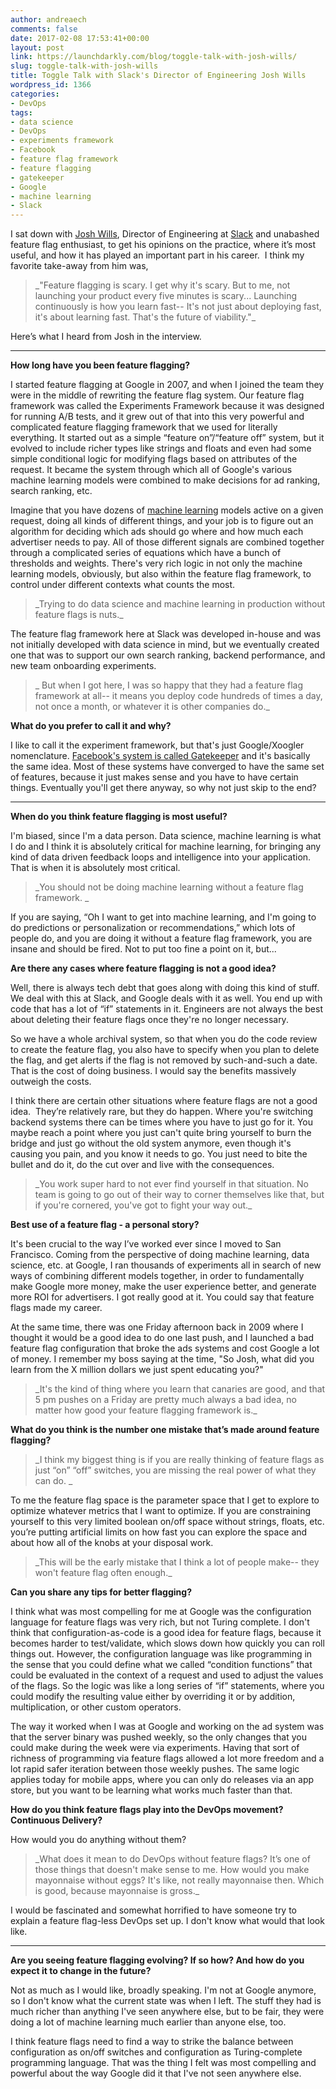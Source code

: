 ```yaml
---
author: andreaech
comments: false
date: 2017-02-08 17:53:41+00:00
layout: post
link: https://launchdarkly.com/blog/toggle-talk-with-josh-wills/
slug: toggle-talk-with-josh-wills
title: Toggle Talk with Slack's Director of Engineering Josh Wills
wordpress_id: 1366
categories:
- DevOps
tags:
- data science
- DevOps
- experiments framework
- Facebook
- feature flag framework
- feature flagging
- gatekeeper
- Google
- machine learning
- Slack
---
```


I sat down with [Josh Wills](https://twitter.com/josh_wills?lang=en), Director of Engineering at [Slack](https://www.google.com/url?sa=t&rct=j&q=&esrc=s&source=web&cd=1&cad=rja&uact=8&ved=0ahUKEwjHxsT5_u3VAhUM7yYKHcczClYQFggzMAA&url=https%3A%2F%2Fslack.com%2F&usg=AFQjCNELhY6evRw6gqROHJjRiMRXHK-dXA) and unabashed feature flag enthusiast, to get his opinions on the practice, where it’s most useful, and how it has played an important part in his career.  I think my favorite take-away from him was, 


<blockquote>_"Feature flagging is scary. I get why it's scary. But to me, not launching your product every five minutes is scary... Launching continuously is how you learn fast-- It's not just about deploying fast, it's about learning fast. That's the future of viability."_</blockquote>


Here’s what I heard from Josh in the interview.  
****



**How long have you been feature flagging?**

I started feature flagging at Google in 2007, and when I joined the team they were in the middle of rewriting the feature flag system. Our feature flag framework was called the Experiments Framework because it was designed for running A/B tests, and it grew out of that into this very powerful and complicated feature flagging framework that we used for literally everything. It started out as a simple “feature on”/“feature off” system, but it evolved to include richer types like strings and floats and even had some simple conditional logic for modifying flags based on attributes of the request. It became the system through which all of Google's various machine learning models were combined to make decisions for ad ranking, search ranking, etc. 

Imagine that you have dozens of [machine learning](https://www.forbes.com/sites/bernardmarr/2017/05/04/what-is-machine-learning-a-complete-beginners-guide-in-2017/) models active on a given request, doing all kinds of different things, and your job is to figure out an algorithm for deciding which ads should go where and how much each advertiser needs to pay. All of those different signals are combined together through a complicated series of equations which have a bunch of thresholds and weights. There's very rich logic in not only the machine learning models, obviously, but also within the feature flag framework, to control under different contexts what counts the most.


<blockquote>_Trying to do data science and machine learning in production without feature flags is nuts._</blockquote>


The feature flag framework here at Slack was developed in-house and was not initially developed with data science in mind, but we eventually created one that was to support our own search ranking, backend performance, and new team onboarding experiments.


<blockquote>_ But when I got here, I was so happy that they had a feature flag framework at all-- it means you deploy code hundreds of times a day, not once a month, or whatever it is other companies do._</blockquote>




**What do you prefer to call it and why?**

I like to call it the experiment framework, but that's just Google/Xoogler nomenclature. [Facebook's system is called Gatekeeper](https://www.facebook.com/notes/facebook-engineering/building-and-testing-at-facebook/10151004157328920/) and it's basically the same idea. Most of these systems have converged to have the same set of features, because it just makes sense and you have to have certain things. Eventually you'll get there anyway, so why not just skip to the end?  
****



**When do you think feature flagging is most useful?**

I'm biased, since I'm a data person. Data science, machine learning is what I do and I think it is absolutely critical for machine learning, for bringing any kind of data driven feedback loops and intelligence into your application. That is when it is absolutely most critical. 


<blockquote>_You should not be doing machine learning without a feature flag framework. _</blockquote>


If you are saying, “Oh I want to get into machine learning, and I'm going to do predictions or personalization or recommendations,” which lots of people do, and you are doing it without a feature flag framework, you are insane and should be fired. Not to put too fine a point on it, but...



**Are there any cases where feature flagging is not a good idea?**

Well, there is always tech debt that goes along with doing this kind of stuff. We deal with this at Slack, and Google deals with it as well. You end up with code that has a lot of “if” statements in it. Engineers are not always the best about deleting their feature flags once they're no longer necessary.

So we have a whole archival system, so that when you do the code review to create the feature flag, you also have to specify when you plan to delete the flag, and get alerts if the flag is not removed by such-and-such a date. That is the cost of doing business. I would say the benefits massively outweigh the costs.

I think there are certain other situations where feature flags are not a good idea.  They’re relatively rare, but they do happen. Where you're switching backend systems there can be times where you have to just go for it. You maybe reach a point where you just can't quite bring yourself to burn the bridge and just go without the old system anymore, even though it's causing you pain, and you know it needs to go. You just need to bite the bullet and do it, do the cut over and live with the consequences.


<blockquote>_You work super hard to not ever find yourself in that situation. No team is going to go out of their way to corner themselves like that, but if you're cornered, you've got to fight your way out._</blockquote>




**Best use of a feature flag - a personal story?**

It's been crucial to the way I’ve worked ever since I moved to San Francisco. Coming from the perspective of doing machine learning, data science, etc. at Google, I ran thousands of experiments all in search of new ways of combining different models together, in order to fundamentally make Google more money, make the user experience better, and generate more ROI for advertisers. I got really good at it. You could say that feature flags made my career.

At the same time, there was one Friday afternoon back in 2009 where I thought it would be a good idea to do one last push, and I launched a bad feature flag configuration that broke the ads systems and cost Google a lot of money. I remember my boss saying at the time, "So Josh, what did you learn from the X million dollars we just spent educating you?" 


<blockquote>_It's the kind of thing where you learn that canaries are good, and that 5 pm pushes on a Friday are pretty much always a bad idea, no matter how good your feature flagging framework is._</blockquote>




**What do you think is the number one mistake that’s made around feature flagging?**


<blockquote>_I think my biggest thing is if you are really thinking of feature flags as just “on” “off” switches, you are missing the real power of what they can do. _</blockquote>


To me the feature flag space is the parameter space that I get to explore to optimize whatever metrics that I want to optimize. If you are constraining yourself to this very limited boolean on/off space without strings, floats, etc. you’re putting artificial limits on how fast you can explore the space and about how all of the knobs at your disposal work.


<blockquote>_This will be the early mistake that I think a lot of people make-- they won't feature flag often enough._</blockquote>




**Can you share any tips for better flagging?**

I think what was most compelling for me at Google was the configuration language for feature flags was very rich, but not Turing complete. I don't think that configuration-as-code is a good idea for feature flags, because it becomes harder to test/validate, which slows down how quickly you can roll things out. However, the configuration language was like programming in the sense that you could define what we called “condition functions” that could be evaluated in the context of a request and used to adjust the values of the flags. So the logic was like a long series of “if” statements, where you could modify the resulting value either by overriding it or by addition, multiplication, or other custom operators.

The way it worked when I was at Google and working on the ad system was that the server binary was pushed weekly, so the only changes that you could make during the week were via experiments. Having that sort of richness of programming via feature flags allowed a lot more freedom and a lot rapid safer iteration between those weekly pushes. The same logic applies today for mobile apps, where you can only do releases via an app store, but you want to be learning what works much faster than that.



**How do you think feature flags play into the DevOps movement? Continuous Delivery?**

How would you do anything without them? 


<blockquote>_What does it mean to do DevOps without feature flags? It’s one of those things that doesn't make sense to me. How would you make mayonnaise without eggs? It's like, not really mayonnaise then. Which is good, because mayonnaise is gross._</blockquote>


I would be fascinated and somewhat horrified to have someone try to explain a feature flag-less DevOps set up. I don't know what would that look like.
****



**Are you seeing feature flagging evolving? If so how? And how do you expect it to change in the future?**

Not as much as I would like, broadly speaking. I'm not at Google anymore, so I don't know what the current state was when I left. The stuff they had is much richer than anything I've seen anywhere else, but to be fair, they were doing a lot of machine learning much earlier than anyone else, too.

I think feature flags need to find a way to strike the balance between configuration as on/off switches and configuration as Turing-complete programming language. That was the thing I felt was most compelling and powerful about the way Google did it that I've not seen anywhere else.



